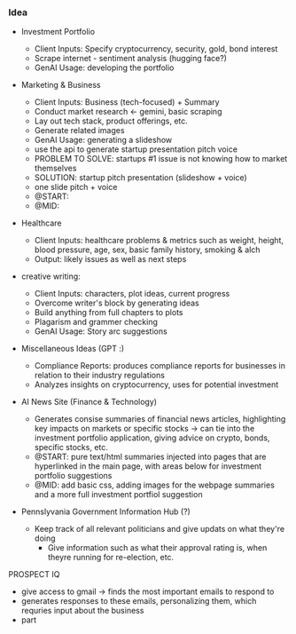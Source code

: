 ### Idea
- Investment Portfolio
    - Client Inputs: Specify cryptocurrency, security, gold, bond interest
    - Scrape internet - sentiment analysis (hugging face?)
    - GenAI Usage: developing the portfolio
- Marketing & Business
    - Client Inputs: Business (tech-focused) + Summary
    - Conduct market research <- gemini, basic scraping
    - Lay out tech stack, product offerings, etc.
    - Generate related images
    - GenAI Usage: generating a slideshow
    - use the api to generate startup presentation pitch voice
    - PROBLEM TO SOLVE: startups #1 issue is not knowing how to market themselves
    - SOLUTION: startup pitch presentation (slideshow + voice) 
    - one slide pitch + voice
    - @START:
    - @MID:




- Healthcare
    - Client Inputs: healthcare problems & metrics such as weight, height, blood pressure, age, sex, basic family history, smoking & alch
    - Output: likely issues as well as next steps
- creative writing:
    - Client Inputs: characters, plot ideas, current progress
    - Overcome writer's block by generating ideas
    - Build anything from full chapters to plots
    - Plagarism and grammer checking
    - GenAI Usage: Story arc suggestions
- Miscellaneous Ideas (GPT :)
    - Compliance Reports: produces compliance reports for businesses in relation to their industry regulations
    - Analyzes insights on cryptocurrency, uses for potential investment
- AI News Site (Finance & Technology)
    - Generates consise summaries of financial news articles, highlighting key impacts on markets or specific stocks -> can tie into the investment portfolio application, giving advice on crypto, bonds, specific stocks, etc.
    - @START: pure text/html summaries injected into pages that are hyperlinked in the main page, with areas below for investment portfolio suggestions
    - @MID: add basic css, adding images for the webpage summaries and a more full investment portfiol suggestion

- Pennslyvania Government Information Hub (?)
    - Keep track of all relevant politicians and give updats on what they're doing
        - Give information such as what their approval rating is, when theyre running for re-election, etc.



PROSPECT IQ
- give access to gmail -> finds the most important emails to respond to
- generates responses to these emails, personalizing them, which requries input about the business
- part